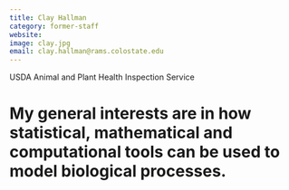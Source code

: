 ```yaml
---
title: Clay Hallman
category: former-staff
website:
image: clay.jpg
email: clay.hallman@rams.colostate.edu
---
```

USDA Animal and Plant Health Inspection Service

# My general interests are in how statistical, mathematical and computational tools can be used to model biological processes.
